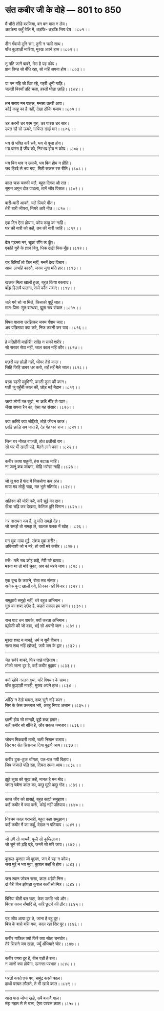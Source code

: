 # संत कबीर जी के दोहे — 801 to 850

मैं भौंरो तोहि बरजिया, बन बन बास न लेय।\
अटकेगा कहुँ बेलि में, तड़फि- तड़फि जिय देय।।८०१।।

---

दीन गँवायो दूनि संग, दुनी न चली साथ।\
पाँच कुल्हाड़ी मारिया, मूरख अपने हाथ।।८०२।।

---

तू मति जानै बावरे, मेरा है यह कोय।\
प्रान पिण्ड सो बँधि रहा, सो नहिं अपना होय।।८०३।।

---

या मन गहि जो थिर रहै, गहरी धूनी गाड़ि।\
चलती बिरयाँ उठि चला, हस्ती घोड़ा छाड़ि।।८०४।।

---

तन सराय मन पाहरू, मनसा उतरी आय।\
कोई काहू का है नहीं, देखा ठोंकि बजाय।।८०५।।

---

डर करनी डर परम गुरु, डर पारस डर सार।\
डरत रहै सो ऊबरे, गाफिल खाई मार।।८०६।।

---

भय से भक्ति करै सबै, भय से पूजा होय।\
भय पारस है जीव को, निरभय होय न कोय।।८०७।।

---

भय बिन भाव न ऊपजै, भय बिन होय न प्रीति।\
जब हिरदै से भय गया, मिटी सकल रस रीति।।८०८।।

---

काल चक्र चक्की चलै, बहुत दिवस औ रात।\
सुगन अगुन दोउ पाटला, तामें जीव पिसात।।८०९।।

---

बारी-बारी आपने, चले पियारे मीत।\
तेरी बारी जीयरा, नियरे आवै नीत।।८१०।।

---

एक दिन ऐसा होयगा, कोय काहु का नाहिं।\
घर की नारी को कहै, तन की नारी जाहिं।।८११।।

---

बैल गढ़न्ता नर, चूका सींग रू पूँछ।\
एकहिं गुरुँ के ज्ञान बिनु, धिक दाढ़ी धिक मूँछ।।८१२।।

---

यह बिरियाँ तो फिर नहीं, मनमें देख विचार।\
आया लाभहिं कारनै, जनम जुवा मति हार।।८१३।।

---

खलक मिला खाली हुआ, बहुत किया बकवाद।\
बाँझ हिलावै पालना, तामें कौन सवाद।।८१४।।

---

चले गये सो ना मिले, किसको पूछूँ जात।\
मात-पिता-सुत बान्धवा, झूठा सब संघात।।८१५।।

---

विषय वासना उरझिकर जनम गँवाय जाद।\
अब पछितावा क्या करे, निज करनी कर याद।।८१६।।

---

हे मतिहीनी माछीरी! राखि न सकी शरीर।\
सो सरवर सेवा नहीं, जाल काल नहिं कीर।।८१७।।

---

मछरी यह छोड़ी नहीं, धीमर तेरो काल।\
जिहि जिहि डाबर धर करो, तहँ तहँ मेले जाल।।८१८।।

---

परदा रहती पदुमिनी, करती कुल की कान।\
घड़ी जु पहुँची काल की, छोड़ भई मैदान।।८१९।।

---

जागो लोगों मत सुवो, ना करूँ नींद से प्यार।\
जैसा सपना रैन का, ऐसा यह संसार।।८२०।।

---

क्या करिये क्या जोड़िये, तोड़े जीवन काज।\
छाड़ि छाड़ि सब जात है, देह गेह धन राज।।८२१।।

---

जिन घर नौबत बाजती, होत छतीसों राग।\
सो घर भी खाली पड़े, बैठने लागे काग।।८२२।।

---

कबीर काया पाहुनी, हंस बटाऊ माहिं।\
ना जानूं कब जायगा, मोहि भरोसा नाहिं।।८२३।।

---

जो तू परा है फंद में निकसेगा कब अंध।\
माया मद तोकूँ चढ़ा, मत भूले मतिमंद।।८२४।।

---

अहिरन की चोरी करै, करै सुई का दान।\
ऊँचा चढ़ि कर देखता, केतिक दुरि विमान।।८२५।।

---

नर नारायन रूप है, तू मति समझे देह।\
जो समझै तो समझ ले, खलक पलक में खोह।।८२६।।

---

मन मुवा माया मुई, संशय मुवा शरीर।\
अविनाशी जो न मरे, तो क्यों मरे कबीर।।८२७।।

---

मरूँ- मरूँ सब कोइ कहै, मेरी मरै बलाय।\
मरना था तो मरि चुका, अब को मरने जाय।।८२८।।

---

एक बून्द के कारने, रोता सब संसार।\
अनेक बून्द खाली गये, तिनका नहीं विचार।।८२९।।

---

समुझाये समुझे नहीं, धरे बहुत अभिमान।\
गुरु का शब्द उछेद है, कहत सकल हम जान।।८३०।।

---

राज पाट धन पायके, क्यों करता अभिमान।\
पड़ोसी की जो दशा, भई सो अपनी जान।।८३१।।

---

मूरख शब्द न मानई, धर्म न सुनै विचार।\
सत्य शब्द नहिं खोजई, जावै जम के द्वार।।८३२।।

---

चेत सवेरे बाचरे, फिर पाछे पछिताय।\
तोको जाना दूर है, कहैं कबीर बुझाय।।८३३।।

---

क्यों खोवे नरतन वृथा, परि विषयन के साथ।\
पाँच कुल्हाड़ी मारही, मूरख अपने हाथ।।८३४।।

---

आँखि न देखे बावरा, शब्द सुनै नहिं कान।\
सिर के केस उज्ज्वल भये, अबहु निपट अजान।।८३५।।

---

ज्ञानी होय सो मानही, बूझै शब्द हमार।\
कहैं कबीर सो बाँचि है, और सकल जमधार।।८३६।।

---

जोबन मिकदारी तजी, चली निशान बजाय।\
सिर पर सेत सिरायचा दिया बुढ़ापै आय।।८३७।।

---

कबीर टुक-टुक चोंगता, पल-पल गयी बिहाय।\
जिव जंजाले पड़ि रहा, दियरा दममा आय।।८३८।।

---

झूठे सुख को सुख कहै, मानत है मन मोद।\
जगत् चबैना काल का, कछु मूठी कछु गोद।।८३९।।

---

काल जीव को ग्रासई, बहुत कह्यो समुझाय।\
कहैं कबीर में क्या करूँ, कोई नहीं पतियाय।।८४०।।

---

निश्चय काल गरासही, बहुत कहा समुझाय।\
कहैं कबीर मैं का कहूँ, देखत न पतियाय।।८४१।।

---

जो उगै तो आथवै, फूलै सो कुम्हिलाय।\
जो चुने सो ढ़हि पड़ै, जनमें सो मरि जाय।।८४२।।

---

कुशल-कुशल जो पूछता, जग में रहा न कोय।\
जरा मुई न भय मुवा, कुशल कहाँ ते होय।।८४३।।

---

जरा श्वान जोबन ससा, काल अहेरी नित्त।\
दो बैरी बिच झोंपड़ा कुशल कहाँ सो मित्र।।८४४।।

---

बिरिया बीती बल घटा, केश पलटि भये और।\
बिगरा काज सँभारि ले, करि छूटने की ठौर।।८४५।।

---

यह जीव आया दूर ते, जाना है बहु दूर।\
बिच के बासे बसि गया, काल रहा सिर पूर।।८४६।।

---

कबीर गाफिल क्यों फिरै क्या सोता घनघोर।\
तेरे सिराने जम खड़ा, ज्यूँ अँधियारे चोर।।८४७।।

---

कबीर पगरा दूर है, बीच पड़ी है रात।\
न जानों क्या होयेगा, ऊगन्ता परभात।।८४८।।

---

धरती करते एक पग, समुंद्र करते फाल।\
हाथों परबत लौलते, ते भी खाये काल।।८४९।।

---

आस पास जोधा खड़े, सबै बजावै गाल।\
मंझ महल से ले चला, ऐसा परबल काल।।८५०।।
